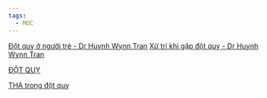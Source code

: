```yaml
---
tags:
  - MOC
---
```


[Đột quỵ ở người trẻ - Dr Huynh Wynn Tran](../100%20Reference%20notes/%C4%90%E1%BB%99t%20qu%E1%BB%B5%20%E1%BB%9F%20ng%C6%B0%E1%BB%9Di%20tr%E1%BA%BB%20-%20Dr%20Huynh%20Wynn%20Tran.md)
[Xử trí khi gặp đột quỵ - Dr Huynh Wynn Tran](X%E1%BB%AD%20tr%C3%AD%20khi%20g%E1%BA%B7p%20%C4%91%E1%BB%99t%20qu%E1%BB%B5%20-%20Dr%20Huynh%20Wynn%20Tran.md)

[ĐỘT QUỴ](../The%20TRIO/000%20Zettlekasten/UMP/BM%20Than%20kinh/%C4%90%E1%BB%98T%20QU%E1%BB%B4.md)

[THA trong đột quỵ](../100%20Reference%20notes/THA%20trong%20%C4%91%E1%BB%99t%20qu%E1%BB%B5.md)
